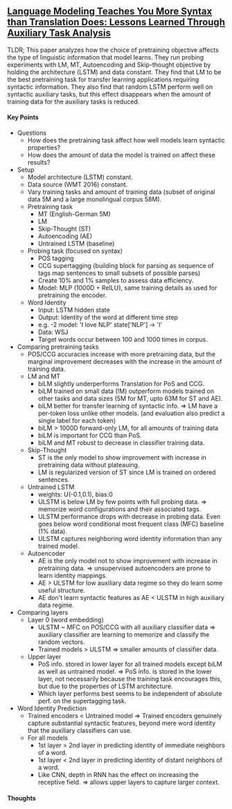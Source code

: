 ## [Language Modeling Teaches You More Syntax than Translation Does: Lessons Learned Through Auxiliary Task Analysis](https://arxiv.org/abs/1809.10040)

TLDR; This paper analyzes how the choice of pretraining objective affects the type of linguistic information that model learns. They run probing experiments with LM, MT, Autoencoding and Skip-thought objective by holding the architecture (LSTM) and data constant. They find that LM to be the best pretraining task for transfer learning applications requiring syntactic information. They also find that random LSTM perform well on syntactic auxiliary tasks, but this effect disappears when the amount of training data for the auxiliary tasks is reduced.

#### Key Points
- Questions
  - How does the pretraining task affect how well models learn syntactic properties? 
  - How does the amount of data the model is trained on affect these results?
- Setup
  - Model architecture (LSTM) constant.
  - Data source (WMT 2016) constant.
  - Vary training tasks and amount of training data (subset of original data 5M and a large monolingual corpus 58M).
  - Pretraining task
    - MT (English-German 5M)
    - LM
    - Skip-Thought (ST)
    - Autoencoding (AE)
    - Untrained LSTM (baseline)
  - Probing task (focused on syntax)
    - POS tagging
    - CCG supertagging (building block for parsing as sequence of tags map sentences to small subsets of possible parses)
    - Create 10% and 1% samples to assess data efficiency.
    - Model: MLP (1000D + RelLU), same training details as used for pretraining the encoder.
  - Word Identity
    - Input: LSTM hidden state
    - Output: Identity of the word at different time step
    - e.g. -2 model: 'I love NLP'  state['NLP'] -> 'I'
    - Data: WSJ
    - Target words occur between 100 and 1000 times in corpus.
- Comparing pretraining tasks
  - POS/CCG accuracies increase with more pretraining data, but the marginal improvement decreases with the increase in the amount of training data.
  - LM and MT
    - biLM slightly underperforms Translation for PoS and CCG.
    - biLM trained on small data (!M) outperform models trained on other tasks and data sizes (5M for MT, upto 63M for ST and AE).
    - biLM better for transfer learning of syntactic info. => LM have a per-token loss unlike other models. (and evaluation also predict a single label for each token)
    - biLM > 1000D forward-only LM, for all amounts of training data
    - biLM is important for CCG than PoS.
    - biLM and MT robust to decrease in classifier training data.
  - Skip-Thought
    - ST is the only model to show improvement with increase in pretraining data without plateauing.
    - LM is regularized version of ST since LM is trained on ordered sentences.
  - Untrained LSTM
    - weights: U(-0.1,0.1), bias:0
    - ULSTM is below LM by few points with full probing data. => memorize word configurations and their associated tags.
    - ULSTM performance drops with decrease in probing data. Even goes below word conditional most frequent class (MFC) baseline (1% data).
    - ULSTM captures neighboring word identity information than any trained model.
  - Autoencoder
    - AE is the only model not to show improvement with increase in pretraining data. => unsupervised autoencoders are prone to learn identity mappings.
    - AE > ULSTM for low auxiliary data regime so they do learn some useful structure.
    - AE don't learn syntactic features as AE < ULSTM in high auxiliary data regime.     
- Comparing layers
  - Layer 0 (word embedding)
    - ULSTM ~ MFC on POS/CCG with all auxiliary classifier data => auxiliary classifier are learning to memorize and classify the random vectors.
    - Trained models > ULSTM => smaller amounts of classifier data.
  - Upper layer
    - PoS info. stored in lower layer for all trained models except biLM as well as untrained model. => PoS info. is stored in the lower layer, not necessarily because the training task encourages this, but due to the properties of LSTM architecture.
    - Which layer performs best seems to be independent of absolute perf. on the supertagging task.
- Word Identity Prediction
  - Trained encoders < Untrained model => Trained encoders genuinely capture substantial syntactic features, beyond mere word identity that the auxiliary classifiers can use.
  - For all models
    - 1st layer > 2nd layer in predicting identity of immediate neighbors of a word.
    - 1st layer < 2nd layer in predicting identity of distant neighbors of a word.
    - Like CNN, depth in RNN has the effect on increasing the receptive field. => allows upper layers to capture larger context.

#### Thoughts



